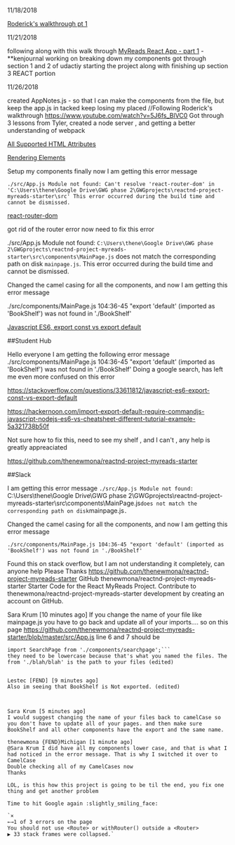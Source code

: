11/18/2018

[Roderick's walkthrough pt 1](https://drive.google.com/file/d/1Slzggq1ABg4owc9uX27Mly-xKKHoABB7/view)

11/21/2018

following along with  this walk through 
[MyReads React App - part 1](https://www.youtube.com/watch?v=pdoFamR3LSI) - **kenjournal
working on breaking down my components 
got through section 1 and 2 of udactiy starting the project along with finishing up section 3 REACT portion 

11/26/2018

created AppNotes.js - so that I can make the components from the file, but keep the app.js in tacked
keep losing my placed 
//Following Roderick's walkthrough https://www.youtube.com/watch?v=5J6fs_BlVC0
Got through 3 lessons from Tyler, created a node server , and getting a better understanding of webpack 

[All Supported HTML Attributes](https://reactjs.org/docs/dom-elements.html#all-supported-html-attributes)

[Rendering Elements](https://reactjs.org/docs/rendering-elements.html)
 
 Setup my components finally now I am getting this error message 

 `./src/App.js
Module not found: Can't resolve 'react-router-dom' in 'C:\Users\thene\Google Drive\GWG phase 2\GWGprojects\reactnd-project-myreads-starter\src'
This error occurred during the build time and cannot be dismissed.`

[react-router-dom](https://www.npmjs.com/package/react-router-dom)

got rid of the router error now need to fix this error 

./src/App.js
Module not found: `C:\Users\thene\Google Drive\GWG phase 2\GWGprojects\reactnd-project-myreads-starter\src\components\MainPage.js` does not match the corresponding path on disk `mainpage.js`.
This error occurred during the build time and cannot be dismissed.

Changed the camel casing for all the components, and now I am getting this error message 

./src/components/MainPage.js
104:36-45 "export 'default' (imported as 'BookShelf') was not found in './BookShelf'

[Javascript ES6, export const vs export default](https://stackoverflow.com/questions/33611812/javascript-es6-export-const-vs-export-default)



##Student Hub

Hello everyone I am getting the following error message ./src/components/MainPage.js 104:36-45 "export 'default' (imported as 'BookShelf') was not found in './BookShelf' Doing a google search, has left me even more confused on this error

https://stackoverflow.com/questions/33611812/javascript-es6-export-const-vs-export-default

https://hackernoon.com/import-export-default-require-commandjs-javascript-nodejs-es6-vs-cheatsheet-different-tutorial-example-5a321738b50f

Not sure how to fix this, need to see my shelf , and I can't , any help is greatly appreaciated

https://github.com/thenewmona/reactnd-project-myreads-starter

##Slack

I am getting this error message
`./src/App.js
Module not found: `C:\Users\thene\Google Drive\GWG phase 2\GWGprojects\reactnd-project-myreads-starter\src\components\MainPage.js` does not match the corresponding path on disk `mainpage.js`.`

Changed the camel casing for all the components, and now I am getting this error message

`./src/components/MainPage.js
104:36-45 "export 'default' (imported as 'BookShelf') was not found in './BookShelf'`

Found this on stack overflow, but I am not understanding it completely,  can anyone help Please
Thanks
https://github.com/thenewmona/reactnd-project-myreads-starter
GitHub
thenewmona/reactnd-project-myreads-starter
Starter Code for the React MyReads Project. Contribute to thenewmona/reactnd-project-myreads-starter development by creating an account on GitHub.
 


Sara Krum [10 minutes ago]
If you change the name of your file like mainpage.js you have to go back and update all of your imports.... so on this page https://github.com/thenewmona/reactnd-project-myreads-starter/blob/master/src/App.js line 6 and 7 should be  
 ```import MainPage from './components/mainpage';
import SearchPage from './components/searchpage';``` 
they need to be lowercase because that's what you named the files. The from './blah/blah' is the path to your files (edited)


Lestec [FEND] [9 minutes ago]
Also im seeing that BookShelf is Not exported. (edited)



Sara Krum [5 minutes ago]
I would suggest changing the name of your files back to camelCase so you don't have to update all of your pages. and then make sure BookShelf and all other components have the export and the same name.

thenewmona {FEND}Michigan [1 minute ago]
@Sara Krum I did have all my components lower case, and that is what I had noticed in the error message. That is why I switched it over to CamelCase
Double checking all of my CamelCases now
Thanks

LOL, is this how this project is going to be til the end, you fix one thing and get another problem

Time to hit Google again :slightly_smiling_face:

`×
←→1 of 3 errors on the page
You should not use <Route> or withRouter() outside a <Router>
▶ 33 stack frames were collapsed.`